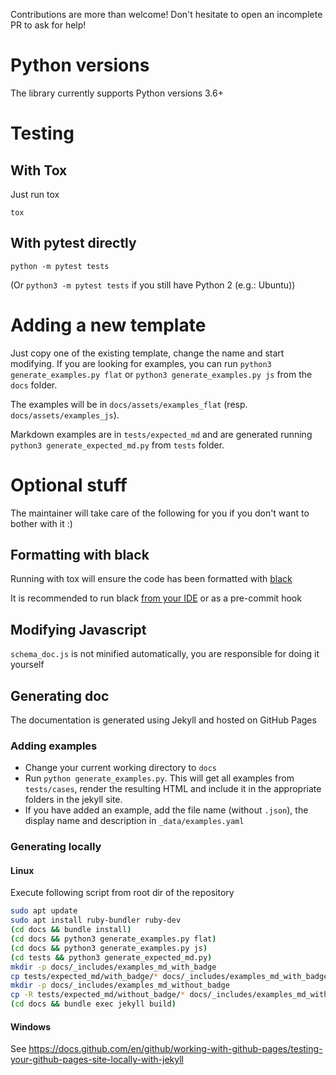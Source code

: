 Contributions are more than welcome! Don't hesitate to open an incomplete PR to ask for help!

# Python versions

The library currently supports Python versions 3.6+

# Testing

## With Tox
Just run tox

`tox`

## With pytest directly
`python -m pytest tests`

(Or `python3 -m pytest tests` if you still have Python 2 (e.g.: Ubuntu))

# Adding a new template

Just copy one of the existing template, change the name and start modifying.
If you are looking for examples, you can run `python3 generate_examples.py flat` or `python3 generate_examples.py js` from the `docs` folder.

The examples will be in `docs/assets/examples_flat` (resp. `docs/assets/examples_js`).

Markdown examples are in `tests/expected_md` and are generated running `python3 generate_expected_md.py` from `tests` folder.

# Optional stuff
The maintainer will take care of the following for you if you don't want to bother with it :)

## Formatting with black
Running with tox will ensure the code has been formatted with [black](https://github.com/psf/black)

It is recommended to run black [from your IDE](https://github.com/psf/black/blob/master/docs/editor_integration.md) or as a pre-commit hook

## Modifying Javascript
`schema_doc.js` is not minified automatically, you are responsible for doing it yourself

## Generating doc
The documentation is generated using Jekyll and hosted on GitHub Pages

### Adding examples

- Change your current working directory to `docs`
- Run ``python generate_examples.py``. This will get all examples from `tests/cases`, render the resulting HTML and
 include it in the appropriate folders in the jekyll site.
- If you have added an example, add the file name (without `.json`), the display name and description in `_data/examples.yaml`

### Generating locally

#### Linux
Execute following script from root dir of the repository
```bash
sudo apt update
sudo apt install ruby-bundler ruby-dev
(cd docs && bundle install)
(cd docs && python3 generate_examples.py flat)
(cd docs && python3 generate_examples.py js)
(cd tests && python3 generate_expected_md.py)
mkdir -p docs/_includes/examples_md_with_badge
cp tests/expected_md/with_badge/* docs/_includes/examples_md_with_badge
mkdir -p docs/_includes/examples_md_without_badge
cp -R tests/expected_md/without_badge/* docs/_includes/examples_md_without_badge
(cd docs && bundle exec jekyll build)
```

####  Windows

See https://docs.github.com/en/github/working-with-github-pages/testing-your-github-pages-site-locally-with-jekyll
